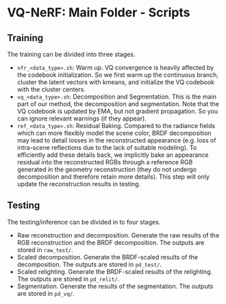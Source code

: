 # VQ-NeRF: Main Folder - Scripts

## Training

The training can be divided into three stages.

- `nfr_<data_type>.sh`: Warm up. VQ convergence is heavily affected by the codebook initialization. So we first warm up the continuous branch, cluster the latent vectors with kmeans, and initialize the VQ codebook with the cluster centers.
- `vq_<data_type>.sh`: Decomposition and Segmentation. This is the main part of our method, the decomposition and segmentation. Note that the VQ codebook is updated by EMA, but not gradient propagation. So you can ignore relevant warnings (if they appear). 
- `ref_<data_type>.sh`: Residual Baking. Compared to the radiance fields which can more flexibly model the scene color, BRDF decomposition may lead to detail losses in the reconstructed appearance (e.g. loss of intra-scene reflections due to the lack of suitable modeling). To efficiently add these details back, we implicitly bake an appearance residual into the reconstructed RGBs through a reference RGB generated in the geometry reconstruction (they do not undergo decomposition and therefore retain more details). This step will only update the reconstruction results in testing.

## Testing

The testing/inference can be divided in to four stages.

- Raw reconstruction and decomposition. Generate the raw results of the RGB reconstruction and the BRDF decomposition. The outputs are stored in `raw_test/`.
- Scaled decomposition. Generate the BRDF-scaled results of the decomposition. The outputs are stored in `pd_test/`.
- Scaled relighting. Generate the BRDF-scaled results of the relighting. The outputs are stored in `pd_relit/`.
- Segmentation. Generate the results of the segmentation. The outputs are stored in `pd_vq/`.



